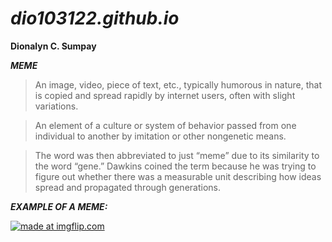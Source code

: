 # *dio103122.github.io*
**Dionalyn C. Sumpay**

***MEME***

> An image, video, piece of text, etc., typically humorous in nature, that is copied and spread rapidly by internet users, often with slight variations.

> An element of a culture or system of behavior passed from one individual to another by imitation or other nongenetic means.

> The word was then abbreviated to just “meme” due to its similarity to the word “gene.” Dawkins coined the term because he was trying to figure out whether there was a measurable unit describing how ideas spread and propagated through generations.


***EXAMPLE OF A MEME:***

<a href="https://imgflip.com/i/776e0j"><img src="https://i.imgflip.com/776e0j.jpg" title="made at imgflip.com"/></a><div>
